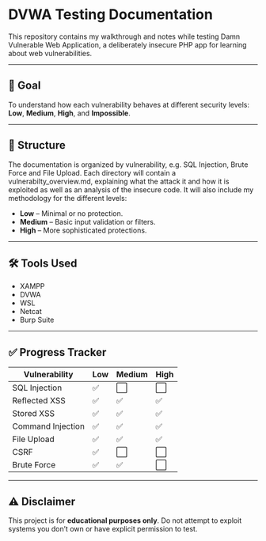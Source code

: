 # DVWA Testing Documentation

This repository contains my walkthrough and notes while testing Damn Vulnerable Web Application, a deliberately insecure PHP app for learning about web vulnerabilities.

---

## 🎯 Goal
To understand how each vulnerability behaves at different security levels: **Low**, **Medium**, **High**, and **Impossible**.

---

## 📂 Structure

The documentation is organized by vulnerability, e.g. SQL Injection, Brute Force and File Upload. Each directory will contain a vulnerabilty_overview.md, explaining what the attack it and how it is exploited as well as an analysis of the insecure code. It will also include my methodology for the different levels:

- **Low** – Minimal or no protection.
- **Medium** – Basic input validation or filters.
- **High** – More sophisticated protections.

---

## 🛠 Tools Used
- XAMPP
- DVWA 
- WSL
- Netcat
- Burp Suite 

---

## ✅ Progress Tracker

| Vulnerability     | Low | Medium | High |
|-------------------|-----|--------|------|
| SQL Injection     | ✅  | ⬜     | ⬜  |
| Reflected XSS     | ✅  | ✅     | ✅  |
| Stored XSS        | ✅  | ✅     | ✅  |
| Command Injection | ✅  | ✅     | ✅  |
| File Upload       | ✅  | ✅     | ✅  |
| CSRF              | ✅  | ⬜     | ⬜  |
| Brute Force       | ✅  | ✅     | ⬜  |

--- 

## ⚠️ Disclaimer

This project is for **educational purposes only**. Do not attempt to exploit systems you don’t own or have explicit permission to test.

